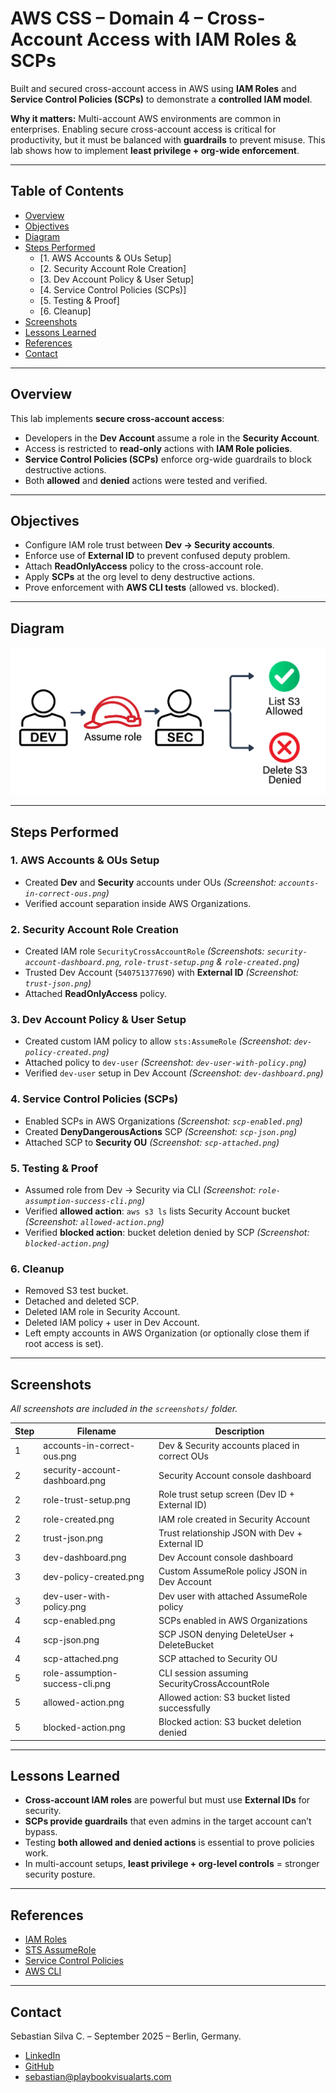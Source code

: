 # AWS CSS – Domain 4 – Cross-Account Access with IAM Roles & SCPs  

Built and secured cross-account access in AWS using **IAM Roles** and **Service Control Policies (SCPs)** to demonstrate a **controlled IAM model**.  

**Why it matters:** Multi-account AWS environments are common in enterprises. Enabling secure cross-account access is critical for productivity, but it must be balanced with **guardrails** to prevent misuse. This lab shows how to implement **least privilege + org-wide enforcement**.  

---

## Table of Contents

- [Overview](#overview)  
- [Objectives](#objectives)  
- [Diagram](#diagram)  
- [Steps Performed](#steps-performed)  
  - [1. AWS Accounts & OUs Setup]  
  - [2. Security Account Role Creation]  
  - [3. Dev Account Policy & User Setup]  
  - [4. Service Control Policies (SCPs)]  
  - [5. Testing & Proof]  
  - [6. Cleanup]  
- [Screenshots](#screenshots)  
- [Lessons Learned](#lessons-learned)  
- [References](#references)   
- [Contact](#contact)  

---

## Overview

This lab implements **secure cross-account access**:  

- Developers in the **Dev Account** assume a role in the **Security Account**.  
- Access is restricted to **read-only** actions with **IAM Role policies**.  
- **Service Control Policies (SCPs)** enforce org-wide guardrails to block destructive actions.  
- Both **allowed** and **denied** actions were tested and verified.  

---

## Objectives

- Configure IAM role trust between **Dev → Security accounts**.  
- Enforce use of **External ID** to prevent confused deputy problem.  
- Attach **ReadOnlyAccess** policy to the cross-account role.  
- Apply **SCPs** at the org level to deny destructive actions.  
- Prove enforcement with **AWS CLI tests** (allowed vs. blocked).  

---

## Diagram 

![Domain 4 Architecture](diagram2.png)  

---

## Steps Performed

### 1. AWS Accounts & OUs Setup
   - Created **Dev** and **Security** accounts under OUs *(Screenshot: `accounts-in-correct-ous.png`)*  
   - Verified account separation inside AWS Organizations.  

### 2. Security Account Role Creation
   - Created IAM role `SecurityCrossAccountRole` *(Screenshots: `security-account-dashboard.png`, `role-trust-setup.png` & `role-created.png`)*  
   - Trusted Dev Account (`540751377690`) with **External ID** *(Screenshot: `trust-json.png`)*  
   - Attached **ReadOnlyAccess** policy.  

### 3. Dev Account Policy & User Setup
   - Created custom IAM policy to allow `sts:AssumeRole` *(Screenshot: `dev-policy-created.png`)*  
   - Attached policy to `dev-user` *(Screenshot: `dev-user-with-policy.png`)*  
   - Verified `dev-user` setup in Dev Account *(Screenshot: `dev-dashboard.png`)*  

### 4. Service Control Policies (SCPs)
   - Enabled SCPs in AWS Organizations *(Screenshot: `scp-enabled.png`)*  
   - Created **DenyDangerousActions** SCP *(Screenshot: `scp-json.png`)*  
   - Attached SCP to **Security OU** *(Screenshot: `scp-attached.png`)*  

### 5. Testing & Proof
   - Assumed role from Dev → Security via CLI *(Screenshot: `role-assumption-success-cli.png`)*  
   - Verified **allowed action**: `aws s3 ls` lists Security Account bucket *(Screenshot: `allowed-action.png`)*  
   - Verified **blocked action**: bucket deletion denied by SCP *(Screenshot: `blocked-action.png`)*  

### 6. Cleanup
   - Removed S3 test bucket.  
   - Detached and deleted SCP.  
   - Deleted IAM role in Security Account.  
   - Deleted IAM policy + user in Dev Account.  
   - Left empty accounts in AWS Organization (or optionally close them if root access is set).  

---

## Screenshots

*All screenshots are included in the `screenshots/` folder.*  

| Step | Filename                        | Description                                        |
| ---- | ------------------------------- | -------------------------------------------------- |
| 1    | accounts-in-correct-ous.png     | Dev & Security accounts placed in correct OUs      |
| 2    | security-account-dashboard.png  | Security Account console dashboard                 |
| 2    | role-trust-setup.png            | Role trust setup screen (Dev ID + External ID)     |
| 2    | role-created.png                 | IAM role created in Security Account               |
| 2    | trust-json.png                  | Trust relationship JSON with Dev + External ID     |
| 3    | dev-dashboard.png               | Dev Account console dashboard                      |
| 3    | dev-policy-created.png          | Custom AssumeRole policy JSON in Dev Account       |
| 3    | dev-user-with-policy.png        | Dev user with attached AssumeRole policy           |
| 4    | scp-enabled.png                 | SCPs enabled in AWS Organizations                  |
| 4    | scp-json.png                    | SCP JSON denying DeleteUser + DeleteBucket         |
| 4    | scp-attached.png                | SCP attached to Security OU                        |
| 5    | role-assumption-success-cli.png | CLI session assuming SecurityCrossAccountRole      |
| 5    | allowed-action.png              | Allowed action: S3 bucket listed successfully      |
| 5    | blocked-action.png              | Blocked action: S3 bucket deletion denied          |

---

## Lessons Learned

- **Cross-account IAM roles** are powerful but must use **External IDs** for security.  
- **SCPs provide guardrails** that even admins in the target account can’t bypass.  
- Testing **both allowed and denied actions** is essential to prove policies work.  
- In multi-account setups, **least privilege + org-level controls** = stronger security posture.  

---

## References

- [IAM Roles](https://docs.aws.amazon.com/IAM/latest/UserGuide/id_roles.html)  
- [STS AssumeRole](https://docs.aws.amazon.com/STS/latest/APIReference/API_AssumeRole.html)  
- [Service Control Policies](https://docs.aws.amazon.com/organizations/latest/userguide/orgs_manage_policies_scps.html)  
- [AWS CLI](https://docs.aws.amazon.com/cli/latest/userguide/cli-chap-welcome.html)  

---

## Contact

Sebastian Silva C. – September 2025 – Berlin, Germany.  
- [LinkedIn](https://www.linkedin.com/in/sebastiansilc/)  
- [GitHub](https://github.com/AWS-CSS-Portfolio)  
- [sebastian@playbookvisualarts.com](mailto:sebastian@playbookvisualarts.com)  
